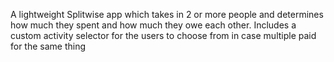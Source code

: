 A lightweight Splitwise app which takes in 2 or more people and determines how much they spent and how much they owe each other. Includes a custom activity selector for the users to choose from in case multiple paid for the same thing
